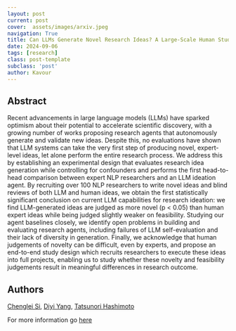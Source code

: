 ```yaml
---
layout: post
current: post
cover:  assets/images/arxiv.jpeg
navigation: True
title: Can LLMs Generate Novel Research Ideas? A Large-Scale Human Study with 100+ NLP Researchers
date: 2024-09-06
tags: [research]
class: post-template
subclass: 'post'
author: Kavour
---
```


<h2> Abstract </h2>

<p> Recent advancements in large language models (LLMs) have sparked optimism about their potential to accelerate scientific discovery, with a growing number of works proposing research agents that autonomously generate and validate new ideas. Despite this, no evaluations have shown that LLM systems can take the very first step of producing novel, expert-level ideas, let alone perform the entire research process. We address this by establishing an experimental design that evaluates research idea generation while controlling for confounders and performs the first head-to-head comparison between expert NLP researchers and an LLM ideation agent. By recruiting over 100 NLP researchers to write novel ideas and blind reviews of both LLM and human ideas, we obtain the first statistically significant conclusion on current LLM capabilities for research ideation: we find LLM-generated ideas are judged as more novel (p < 0.05) than human expert ideas while being judged slightly weaker on feasibility. Studying our agent baselines closely, we identify open problems in building and evaluating research agents, including failures of LLM self-evaluation and their lack of diversity in generation. Finally, we acknowledge that human judgements of novelty can be difficult, even by experts, and propose an end-to-end study design which recruits researchers to execute these ideas into full projects, enabling us to study whether these novelty and feasibility judgements result in meaningful differences in research outcome.</p>

<h2> Authors </h2>

<p> <a href="https://arxiv.org/search/cs?searchtype=author&amp;query=Si,+C">Chenglei Si</a>, <a href="https://arxiv.org/search/cs?searchtype=author&amp;query=Yang,+D">Diyi Yang</a>, <a href="https://arxiv.org/search/cs?searchtype=author&amp;query=Hashimoto,+T">Tatsunori Hashimoto</a></a></p>

<p>For more information go <a href='https://www.arxiv.org/abs/2409.04109'>here</a></p>